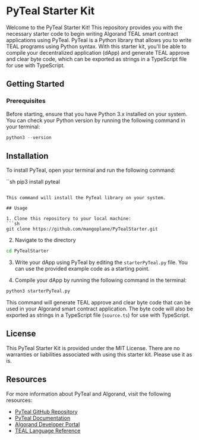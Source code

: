 # PyTeal Starter Kit

Welcome to the PyTeal Starter Kit! This repository provides you with the necessary starter code to begin writing Algorand TEAL smart contract applications using PyTeal. PyTeal is a Python library that allows you to write TEAL programs using Python syntax. With this starter kit, you'll be able to compile your decentralized application (dApp) and generate TEAL approve and clear byte code, which can be exported as strings in a TypeScript file for use with TypeScript.

## Getting Started

### Prerequisites

Before starting, ensure that you have Python 3.x installed on your system. You can check your Python version by running the following command in your terminal:

```python
python3 --version
```

## Installation

To install PyTeal, open your terminal and run the following command:

``sh
pip3 install pyteal
```

This command will install the PyTeal library on your system.

## Usage

1. Clone this repository to your local machine:
```sh
git clone https://github.com/mangoplane/PyTealStarter.git
```

2. Navigate to the directory
```sh
cd PyTealStarter
```

3. Write your dApp using PyTeal by editing the `starterPyTeal.py` file. You can use the provided example code as a starting point.

4. Compile your dApp by running the following command in the terminal:
```sh 
python3 starterPyTeal.py
```

This command will generate TEAL approve and clear byte code that can be used in your Algorand smart contract application. The byte code will also be exported as strings in a TypeScript file (`source.ts`) for use with TypeScript.


## License

This PyTeal Starter Kit is provided under the MIT License. There are no warranties or liabilities associated with using this starter kit. Please use it as is.


## Resources

For more information about PyTeal and Algorand, visit the following resources:

- [PyTeal GitHub Repository](https://github.com/algorand/pyteal)
- [PyTeal Documentation](https://pyteal.readthedocs.io/en/latest/)
- [Algorand Developer Portal](https://developer.algorand.org/)
- [TEAL Language Reference](https://developer.algorand.org/docs/reference/teal/specification/)
